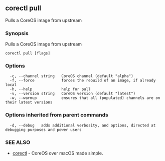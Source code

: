 ## corectl pull

Pulls a CoreOS image from upstream

### Synopsis


Pulls a CoreOS image from upstream

```
corectl pull [flags]
```

### Options

```
  -c, --channel string   CoreOS channel (default "alpha")
  -f, --force            forces the rebuild of an image, if already local
  -h, --help             help for pull
  -v, --version string   CoreOS version (default "latest")
  -w, --warmup           ensures that all (populated) channels are on their latest versions
```

### Options inherited from parent commands

```
  -d, --debug   adds additional verbosity, and options, directed at debugging purposes and power users
```

### SEE ALSO
* [corectl](corectl.md)	 - CoreOS over macOS made simple.

